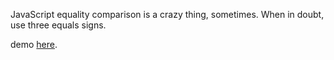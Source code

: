 JavaScript equality comparison is a crazy thing, sometimes.
When in doubt, use three equals signs.

demo [here](http://omair.github.io/JS-Equality/).
